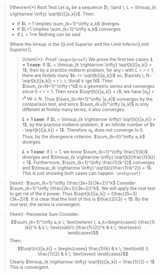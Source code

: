 
>[!theorem|*] Root Test
>Let $a_k$ be a sequence $\; \land \; L = \limsup_{k \rightarrow \infty} \sqrt[k]{|a_k|}$. Then:
>- If $L > 1 \implies \sum_{k=1}^\infty a_k$ diverges
>- If $L<1 \implies \sum_{k=1}^\infty a_k$ converges
>- If $L = 1 \implies$ Nothing can be said
>
>Where the $\limsup$ is the [[Limit Superior and the Limit Inferior|Limit Superior]].
>>[!claim|*]- Proof
>>`\begin{proof}` We prove the first two cases:
>>**$L<1$ case**: If $L = \limsup_{k \rightarrow \infty} \sqrt[k]{|a_k|} < 1$, then by a practice midterm problem, for any $r$ with $L < r<1$, there are finitely many $k: r< \sqrt[k]{|a_k|}$ so, $\exists \; N : \sqrt[k]{|a_k|} < r \; \; \forall k \ge N$. Then $\sum_{k=N+1}^\infty r^k$ is a geometric series and converges since $0<r<1$. 
>>Then since $\sqrt[k]{|a_k|} < r$, we have $|a_k| < r^k \; \forall k \ge N$. Thus $\sum_{k=N+1}^\infty |a_k|$ converges by the comparison test, and since $\sum_{k=0}^\infty |a_k|$ is only different at finitely many terms, it also converges.  
>>
>>**$L>1$ case**: If $L = \limsup_{k \rightarrow \infty} \sqrt[k]{|a_k|} > 1$, by the practice midterm problem, $\exists \;$ an infinite number of $k : \sqrt[k]{|a_k|} > 1$. Therefore $a_k$ does not converge to $0$. 
>>Thus, by the divergence criterion, $\sum_{k=0}^\infty a_k$ diverges.
>>
>>**$L=1$ case**: If $L= 1$, we know $\sum_{k=1}^\infty \frac{1}{k}$ diverges and $\limsup_{k \rightarrow \infty} \sqrt[k]{\frac{1}{k}} = 1$. Furthermore, $\sum_{k=1}^\infty \frac{1}{k^2}$ converges and $\limsup_{k \rightarrow \infty} \sqrt[k]{\frac{1}{k^2}} = 1$. This is just showing both cases can happen.
>>  `\end{proof}`

>[!exm]- $\sum_{k=1}^\infty (\frac{2k+3}{3k+2})^k$
>Consider $\sum_{k=1}^\infty (\frac{2k+3}{3k+2})^k$. We will apply the root test to get rid of the $k$ power. Thus $\sqrt[k]{|a_k|} = (\frac{2k+3}{3k+2})$. It is clear that the limit of this is $\frac{2}{3} < 1$. By the root test, the series is convergent. 

>[!exm]- Piecewise Sum
>Consider: $$\sum_{k=1}^\infty a_k \; \text{where} \; a_k=\begin{cases} (\frac{1}{k})^k & k \; \text{odd}\\ (\frac{1}{2})^k & k \; \text{even} \end{cases}$$Then: $$\sqrt[n]{|a_k|} = \begin{cases} \frac{1}{k} & k \; \text{odd} \\ \frac{1}{2} & k \; \text{even} \end{cases}$$
>Clearly $limsup_{k \rightarrow \infty} \sqrt[k]{|a_k|} = \frac{1}{2} < 1$ This is convergent.



